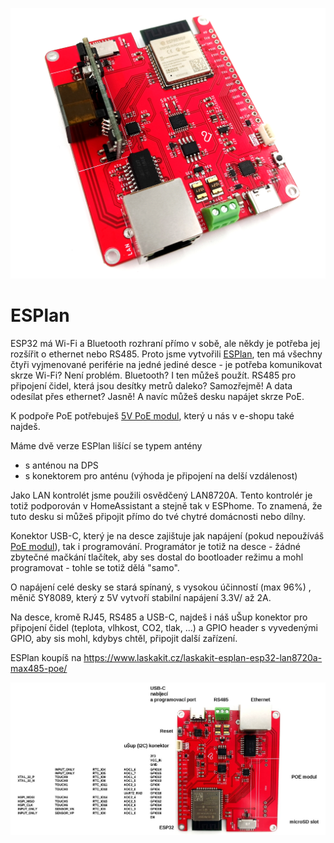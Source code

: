 ![ESPlan pinout](https://github.com/LaskaKit/ESPlan/blob/main/img/ESPlan%20(1).jpg)

# ESPlan
ESP32 má Wi-Fi a Bluetooth rozhraní přímo v sobě, ale někdy je potřeba jej rozšířit o ethernet nebo RS485. Proto jsme vytvořili [ESPlan](https://www.laskakit.cz/laskakit-esplan-esp32-lan8720a-max485-poe/), ten má všechny čtyři vyjmenované periférie na jedné jediné desce - je potřeba komunikovat skrze Wi-Fi? Není problém. Bluetooth? I ten můžeš použít. RS485 pro připojení čidel, která jsou desítky metrů daleko? Samozřejmě! A data odesílat přes ethernet? Jasně! A navíc můžeš desku napájet skrze PoE.

K podpoře PoE potřebuješ [5V PoE modul](https://www.laskakit.cz/sdapo-dp1435-poe-modul-ieee-802-3af-5v-2-4a/), který u nás v e-shopu také najdeš. 

Máme dvě verze ESPlan lišící se typem antény
- s anténou na DPS
- s konektorem pro anténu (výhoda je připojení na delší vzdálenost)

Jako LAN kontrolét jsme použili osvědčený LAN8720A. Tento kontrolér je totiž podporován v HomeAssistant a stejně tak v ESPhome. To znamená, že tuto desku si můžeš připojit přímo do tvé chytré domácnosti nebo dílny. 

Konektor USB-C, který je na desce zajištuje jak napájení (pokud nepoužíváš [PoE modul](https://www.laskakit.cz/sdapo-dp1435-poe-modul-ieee-802-3af-5v-2-4a/)), tak i programování. Programátor je totiž na desce - žádné zbytečné mačkání tlačítek, aby ses dostal do bootloader režimu a mohl programovat - tohle se totiž dělá "samo". 

O napájení celé desky se stará spínaný, s vysokou účinností (max 96%) , měnič SY8089, který z 5V vytvoří stabilní napájení 3.3V/ až 2A.

Na desce, kromě RJ45, RS485 a USB-C, najdeš i náš uŠup konektor pro připojení čidel (teplota, vlhkost, CO2, tlak, ...) a GPIO header s vyvedenými GPIO, aby sis mohl, kdybys chtěl, připojit další zařízení. 

ESPlan koupíš na https://www.laskakit.cz/laskakit-esplan-esp32-lan8720a-max485-poe/

![ESPlan pinout](https://github.com/LaskaKit/ESPlan/blob/main/img/ESPlan_pinout.JPG)

